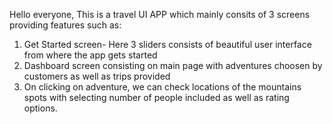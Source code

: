 Hello everyone, This is a travel UI APP which mainly consits of 3 screens providing features such as:
1. Get Started screen- Here 3 sliders consists of beautiful user interface from where the app gets started
2. Dashboard screen consisting on main page with adventures choosen by customers as well as trips provided
3. On clicking on adventure, we can check locations of the mountains spots with selecting number of people included as well as rating options.

